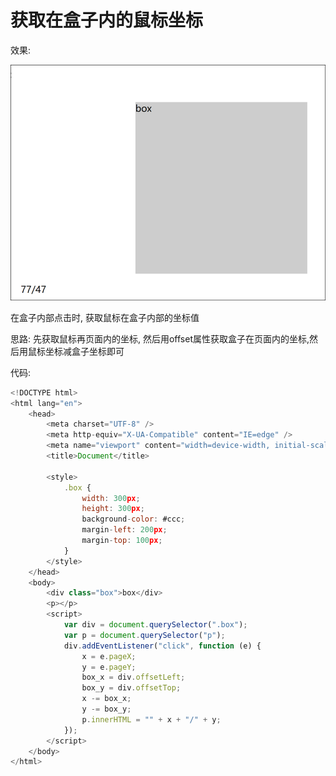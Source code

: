 # 获取在盒子内的鼠标坐标

效果:

![Snipaste_2022-07-17_21-32-59.png](assets/Snipaste_2022-07-17_21-32-59-20220717213301-shbnl90.png)

在盒子内部点击时, 获取鼠标在盒子内部的坐标值

思路: 先获取鼠标再页面内的坐标, 然后用offset属性获取盒子在页面内的坐标,然后用鼠标坐标减盒子坐标即可

代码:

```JavaScript
<!DOCTYPE html>
<html lang="en">
    <head>
        <meta charset="UTF-8" />
        <meta http-equiv="X-UA-Compatible" content="IE=edge" />
        <meta name="viewport" content="width=device-width, initial-scale=1.0" />
        <title>Document</title>

        <style>
            .box {
                width: 300px;
                height: 300px;
                background-color: #ccc;
                margin-left: 200px;
                margin-top: 100px;
            }
        </style>
    </head>
    <body>
        <div class="box">box</div>
        <p></p>
        <script>
            var div = document.querySelector(".box");
            var p = document.querySelector("p");
            div.addEventListener("click", function (e) {
                x = e.pageX;
                y = e.pageY;
                box_x = div.offsetLeft;
                box_y = div.offsetTop;
                x -= box_x;
                y -= box_y;
                p.innerHTML = "" + x + "/" + y;
            });
        </script>
    </body>
</html>

```

